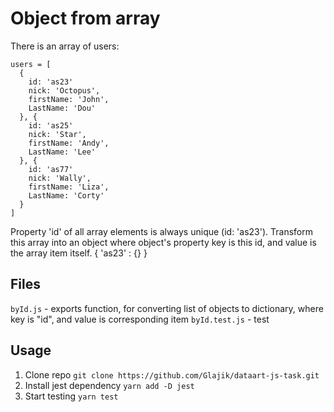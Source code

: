 # Object from array

There is an array of users:

```JS
users = [
  {
    id: 'as23'
    nick: 'Octopus',
    firstName: 'John',
    LastName: 'Dou'
  }, {
    id: 'as25'
    nick: 'Star',
    firstName: 'Andy',
    LastName: 'Lee'
  }, {
    id: 'as77'
    nick: 'Wally',
    firstName: 'Liza',
    LastName: 'Corty'
  }
]
```

Property 'id' of all array elements is always unique (id: 'as23'). Transform this array
into an object where object's property key is this id, and value is the array item itself.
{ 'as23' : {} }

## Files

`byId.js` - exports function, for converting list of objects to dictionary, where key is "id", and value is corresponding item
`byId.test.js` - test

## Usage

1. Clone repo `git clone https://github.com/Glajik/dataart-js-task.git`
2. Install jest dependency `yarn add -D jest`
3. Start testing `yarn test`
